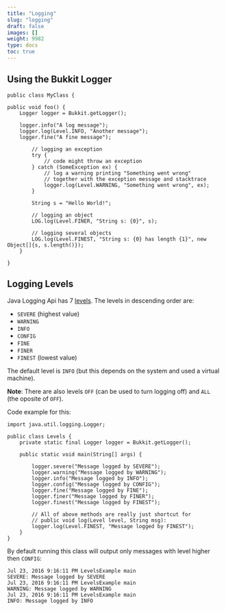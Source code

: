 ```yaml
---
title: "Logging"
slug: "logging"
draft: false
images: []
weight: 9982
type: docs
toc: true
---
```


## Using the Bukkit Logger
    public class MyClass {
    
    public void foo() {
        Logger logger = Bukkit.getLogger();
        
        logger.info("A log message");
        logger.log(Level.INFO, "Another message");
        logger.fine("A fine message");
        
            // logging an exception
            try {
                // code might throw an exception
            } catch (SomeException ex) {
                // log a warning printing "Something went wrong"
                // together with the exception message and stacktrace
                logger.log(Level.WARNING, "Something went wrong", ex);
            }
    
            String s = "Hello World!";
    
            // logging an object
            LOG.log(Level.FINER, "String s: {0}", s);
    
            // logging several objects
            LOG.log(Level.FINEST, "String s: {0} has length {1}", new Object[]{s, s.length()});
        }
    
    }

## Logging Levels
Java Logging Api has 7 [levels][1]. The levels in descending order are:

- `SEVERE` (highest value)
- `WARNING`
- `INFO`
- `CONFIG`
- `FINE`
- `FINER`
- `FINEST` (lowest value)

The default level is `INFO` (but this depends on the system and used a virtual machine).

**Note**:
There are also levels `OFF` (can be used to turn logging off) and `ALL` (the oposite of `OFF`).

Code example for this:

    import java.util.logging.Logger;
    
    public class Levels {
        private static final Logger logger = Bukkit.getLogger();
    
        public static void main(String[] args) {

            logger.severe("Message logged by SEVERE");
            logger.warning("Message logged by WARNING");
            logger.info("Message logged by INFO");
            logger.config("Message logged by CONFIG");
            logger.fine("Message logged by FINE");
            logger.finer("Message logged by FINER");
            logger.finest("Message logged by FINEST");
    
            // All of above methods are really just shortcut for
            // public void log(Level level, String msg):
            logger.log(Level.FINEST, "Message logged by FINEST");
        }
    }

By default running this class will output only messages with level higher then `CONFIG`:

    Jul 23, 2016 9:16:11 PM LevelsExample main
    SEVERE: Message logged by SEVERE
    Jul 23, 2016 9:16:11 PM LevelsExample main
    WARNING: Message logged by WARNING
    Jul 23, 2016 9:16:11 PM LevelsExample main
    INFO: Message logged by INFO


  [1]: https://docs.oracle.com/javase/8/docs/api/java/util/logging/Level.html

